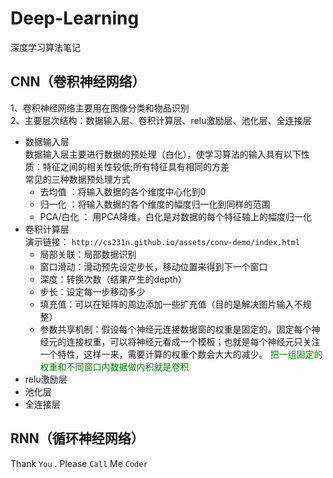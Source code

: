 # Deep-Learning
深度学习算法笔记

## CNN（卷积神经网络）

1、卷积神经网络主要用在图像分类和物品识别 <br>
2、主要层次结构：数据输入层、卷积计算层、relu激励层、池化层、全连接层
* 数据输入层 <br>
数据输入层主要进行数据的预处理（白化），使学习算法的输入具有以下性质：特征之间的相关性较低;所有特征具有相同的方差 <br>
常见的三种数据预处理方式<br>
  * 去均值 ：将输入数据的各个维度中心化到0 <br>
  * 归一化 ：将输入数据的各个维度的幅度归一化到同样的范围 <br>
  * PCA/白化 ： 用PCA降维，白化是对数据的每个特征轴上的幅度归一化 <br>
* 卷积计算层  <br>
演示链接： `http://cs231n.github.io/assets/conv-demo/index.html` <br>
  * 局部关联：局部数据识别 <br>
  * 窗口滑动：滑动预先设定步长，移动位置来得到下一个窗口 <br>
  * 深度：转换次数（结果产生的depth） <br>
  * 步长：设定每一步移动多少  <br>
  * 填充值：可以在矩阵的周边添加一些扩充值（目的是解决图片输入不规整） <br>
  * 参数共享机制：假设每个神经元连接数据窗的权重是固定的。固定每个神经元的连接权重，可以将神经元看成一个模板；也就是每个神经元只关注一个特性，这样一来，需要计算的权重个数会大大的减少。<font color="green"> 把一组固定的权重和不同窗口内数据做内积就是卷积</font> <br>
* relu激励层 <br>
* 池化层 <br>
* 全连接层 <br>
## RNN（循环神经网络）
Thank `You` . Please `Call` Me `Coder`
